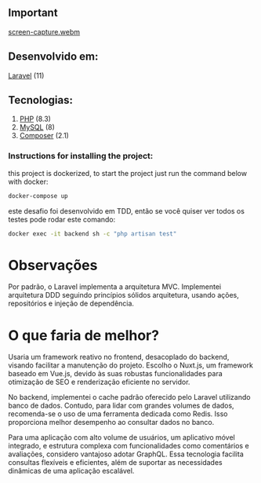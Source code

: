 ## Important
[screen-capture.webm](https://github.com/lucca257/investidor10/assets/31326015/9ea6bfb7-4b90-4de7-91a1-26c8b75a22fa)

## Desenvolvido em:

[Laravel](https://laravel.com/docs/11.x) (11)

## Tecnologias:

1. [PHP](https://www.php.net/) (8.3)
2. [MySQL](https://www.mysql.com) (8)
3. [Composer](https://getcomposer.org/) (2.1)

### Instructions for installing the project:

this project is dockerized, to start the project just run the command below with docker:

```sh
docker-compose up
```

este desafio foi desenvolvido em TDD, então se você quiser ver todos os testes pode rodar este comando:

```bash
docker exec -it backend sh -c "php artisan test"
```

# Observações

Por padrão, o Laravel implementa a arquitetura MVC. Implementei arquitetura DDD seguindo princípios sólidos
arquitetura, usando ações, repositórios e injeção de dependência.

# O que faria de melhor?

Usaria um framework reativo no frontend, desacoplado do backend, visando facilitar a manutenção do projeto. Escolho o
Nuxt.js, um framework baseado em Vue.js, devido às suas robustas funcionalidades para otimização de SEO e renderização
eficiente no servidor.

No backend, implementei o cache padrão oferecido pelo Laravel utilizando banco de dados. Contudo, para lidar com grandes
volumes de dados, recomenda-se o uso de uma ferramenta dedicada como Redis. Isso proporciona melhor desempenho ao
consultar dados no banco.

Para uma aplicação com alto volume de usuários, um aplicativo móvel integrado, e estrutura complexa com funcionalidades
como comentários e avaliações, considero vantajoso adotar GraphQL. Essa tecnologia facilita consultas flexíveis e
eficientes, além de suportar as necessidades dinâmicas de uma aplicação escalável.
